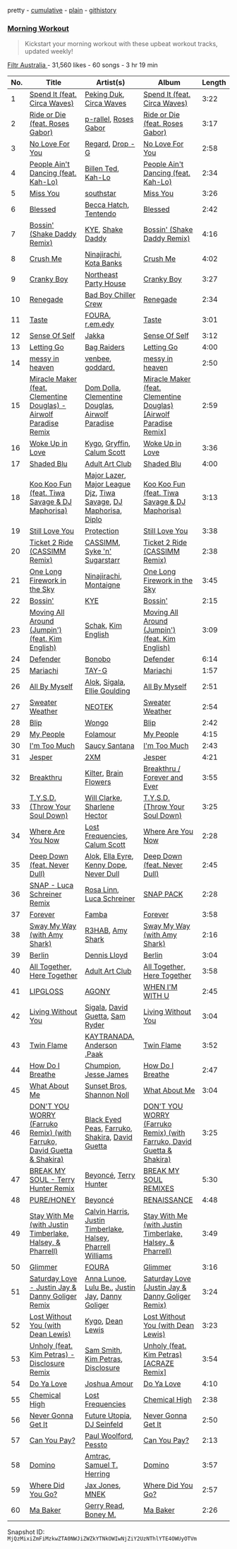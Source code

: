 pretty - [cumulative](/playlists/cumulative/7EYxnpva8IlIgJ42z96zXH.md) - [plain](/playlists/plain/7EYxnpva8IlIgJ42z96zXH) - [githistory](https://github.githistory.xyz/mackorone/spotify-playlist-archive/blob/main/playlists/plain/7EYxnpva8IlIgJ42z96zXH)

### [Morning Workout](https://open.spotify.com/playlist/7EYxnpva8IlIgJ42z96zXH)

> Kickstart your morning workout with these upbeat workout tracks, updated weekly!

[Filtr Australia	](https://open.spotify.com/user/sonymusicaustralia) - 31,560 likes - 60 songs - 3 hr 19 min

| No. | Title | Artist(s) | Album | Length |
|---|---|---|---|---|
| 1 | [Spend It \(feat\. Circa Waves\)](https://open.spotify.com/track/0Fa39rh1TcvQlt3pLlxn7e) | [Peking Duk](https://open.spotify.com/artist/0UZ1nu3kcdNlCoiKRjmSSY), [Circa Waves](https://open.spotify.com/artist/6hl5k4gLl1p3sjhHcb57t2) | [Spend It \(feat\. Circa Waves\)](https://open.spotify.com/album/0tfrIsINRigH8WRsi4WJHJ) | 3:22 |
| 2 | [Ride or Die \(feat\. Roses Gabor\)](https://open.spotify.com/track/6uX3HDedpfYWZVrbqRwrjq) | [p\-rallel](https://open.spotify.com/artist/0YSI1Vwzd1u7wO7p3md4qD), [Roses Gabor](https://open.spotify.com/artist/2gcdX1NqiPU2F4QxSlBo7r) | [Ride or Die \(feat\. Roses Gabor\)](https://open.spotify.com/album/61b6xkMZAHTklSFvQo7aax) | 3:17 |
| 3 | [No Love For You](https://open.spotify.com/track/2hXevSk7W1jBAO34M8XHdW) | [Regard](https://open.spotify.com/artist/4ofCBoyEiGSePFAG500xev), [Drop \- G](https://open.spotify.com/artist/3c655cBO0W2SlWOKLu2sqD) | [No Love For You](https://open.spotify.com/album/7uAhD8U1RGLZe3mqQ5rbKE) | 2:58 |
| 4 | [People Ain't Dancing \(feat\. Kah\-Lo\)](https://open.spotify.com/track/4qXjXZPGtVNhQq1z9QDRFn) | [Billen Ted](https://open.spotify.com/artist/5PoZtBo8xZKqPWlZrIDq82), [Kah\-Lo](https://open.spotify.com/artist/59iOp415oyqGlBHyAhu4z3) | [People Ain't Dancing \(feat\. Kah\-Lo\)](https://open.spotify.com/album/0AsTTy2s5hEPOasYtQKCQR) | 2:34 |
| 5 | [Miss You](https://open.spotify.com/track/4tRhRLBxIZ34Iw0eCuiC03) | [southstar](https://open.spotify.com/artist/1GVuCyb4PlArufUZDUnRQi) | [Miss You](https://open.spotify.com/album/4fmtd5CduUYx2bmMOvXwX4) | 3:26 |
| 6 | [Blessed](https://open.spotify.com/track/5Sqcm0TFvJd0SDDgrWgFSa) | [Becca Hatch](https://open.spotify.com/artist/1ypgMpyZkcMwXMkWuNFwyg), [Tentendo](https://open.spotify.com/artist/3eUpxakSdjFZ5ROQKgfL2W) | [Blessed](https://open.spotify.com/album/5HHocvYdlIP6aEJZ6SDtkn) | 2:42 |
| 7 | [Bossin' \(Shake Daddy Remix\)](https://open.spotify.com/track/1waM1OEKXjNnrdsuZTVIdg) | [KYE](https://open.spotify.com/artist/7aD0vAhYP5JsPQPgrd76bp), [Shake Daddy](https://open.spotify.com/artist/0FJHBL4Pu8l6ND4yZNSUQc) | [Bossin' \(Shake Daddy Remix\)](https://open.spotify.com/album/1mcjHbIbwWEoPyuTe7HJjp) | 4:16 |
| 8 | [Crush Me](https://open.spotify.com/track/1g0LoTFshwdlf6hHlSmTQp) | [Ninajirachi](https://open.spotify.com/artist/3MekbRujJg5VZThubOlrkR), [Kota Banks](https://open.spotify.com/artist/6qjD8KqRe2dyNBsq1RcpaT) | [Crush Me](https://open.spotify.com/album/6UHUHBb9N9zPJ82G3V5HX6) | 4:02 |
| 9 | [Cranky Boy](https://open.spotify.com/track/0K7xbyM409xlMZ80nth1Sd) | [Northeast Party House](https://open.spotify.com/artist/500YRyClzP6Z7HtWd1BIje) | [Cranky Boy](https://open.spotify.com/album/0GrPTmbLhOwfqEsCLlcl6z) | 3:27 |
| 10 | [Renegade](https://open.spotify.com/track/2QWXmgMXYp1UM3LyHVaAFe) | [Bad Boy Chiller Crew](https://open.spotify.com/artist/5SRr4ZJMoygWecytkIwlaV) | [Renegade](https://open.spotify.com/album/0HlsaMsBjldN8ilQkkF4G8) | 2:34 |
| 11 | [Taste](https://open.spotify.com/track/2oAu6FcBxUemCoj9jiGIky) | [FOURA](https://open.spotify.com/artist/1irJOloDtTVbecTnRt7nk4), [r.em.edy](https://open.spotify.com/artist/2zimfjugiCq53nziN8cenP) | [Taste](https://open.spotify.com/album/4GabZkqfT3U88nTRefv4uN) | 3:01 |
| 12 | [Sense Of Self](https://open.spotify.com/track/4YFLD11C4h9CFP9RuJpWaq) | [Jakka](https://open.spotify.com/artist/4QsjdD4tkCOSUqRSDoazaM) | [Sense Of Self](https://open.spotify.com/album/1RKlzXPBbE3fIEyuozcqCJ) | 3:12 |
| 13 | [Letting Go](https://open.spotify.com/track/3yRR8loBKK85Lq5LJPwINK) | [Bag Raiders](https://open.spotify.com/artist/6fXEqmGQEt6ONuqVmwrN46) | [Letting Go](https://open.spotify.com/album/08xFYtmOrfi9EqcNIMGTvP) | 4:00 |
| 14 | [messy in heaven](https://open.spotify.com/track/5RobAV5ROH5KARimi7n3cO) | [venbee](https://open.spotify.com/artist/4UWWa5dKgTLAx8mv6Ju6X1), [goddard.](https://open.spotify.com/artist/3yDDYheQFqfhKZXdjFQuuP) | [messy in heaven](https://open.spotify.com/album/0a9uNlopPXGg37OC20qDk6) | 2:50 |
| 15 | [Miracle Maker \(feat\. Clementine Douglas\) \- Airwolf Paradise Remix](https://open.spotify.com/track/52h79vFSfSPPUXX9pn5k9w) | [Dom Dolla](https://open.spotify.com/artist/205i7E8fNVfojowcQSfK9m), [Clementine Douglas](https://open.spotify.com/artist/4DWuml4Jf6K81b5rAPwMb6), [Airwolf Paradise](https://open.spotify.com/artist/0c3I7EPZUCCG7khbUwQDjl) | [Miracle Maker \(feat\. Clementine Douglas\) \[Airwolf Paradise Remix\]](https://open.spotify.com/album/4WJ5NSIEsEN4R6wbdDyWMz) | 2:59 |
| 16 | [Woke Up in Love](https://open.spotify.com/track/21H0pUV2uPIPcFnFhgTBjo) | [Kygo](https://open.spotify.com/artist/23fqKkggKUBHNkbKtXEls4), [Gryffin](https://open.spotify.com/artist/2ZRQcIgzPCVaT9XKhXZIzh), [Calum Scott](https://open.spotify.com/artist/6ydoSd3N2mwgwBHtF6K7eX) | [Woke Up in Love](https://open.spotify.com/album/06q3cqjSYhkePDu6RW6Uoy) | 3:36 |
| 17 | [Shaded Blu](https://open.spotify.com/track/04g6Rh5XRWI8SQAaXRgydS) | [Adult Art Club](https://open.spotify.com/artist/74l1bnHa89Rs8yoMFUaLVl) | [Shaded Blu](https://open.spotify.com/album/2fosWbC9RvftudqavthdyQ) | 4:00 |
| 18 | [Koo Koo Fun \(feat\. Tiwa Savage & DJ Maphorisa\)](https://open.spotify.com/track/3mO0E6D3BsdBLjDCImi65H) | [Major Lazer](https://open.spotify.com/artist/738wLrAtLtCtFOLvQBXOXp), [Major League Djz](https://open.spotify.com/artist/0N3AcLTAS3vcx93PxN2Agb), [Tiwa Savage](https://open.spotify.com/artist/1hNaHKp2Za5YdOAG0WnRbc), [DJ Maphorisa](https://open.spotify.com/artist/0mMqD2uqwvCjFvlzo6ayGi), [Diplo](https://open.spotify.com/artist/5fMUXHkw8R8eOP2RNVYEZX) | [Koo Koo Fun \(feat\. Tiwa Savage & DJ Maphorisa\)](https://open.spotify.com/album/7iDZn6XFwYdbq6jGYNXnrj) | 3:13 |
| 19 | [Still Love You](https://open.spotify.com/track/2Cs06D51RTItq33cpVRgKG) | [Protection](https://open.spotify.com/artist/7ylzcNyL5o6XSn8iDuy8eu) | [Still Love You](https://open.spotify.com/album/5189y8jvCapLfyfqARCTpK) | 3:38 |
| 20 | [Ticket 2 Ride \(CASSIMM Remix\)](https://open.spotify.com/track/1jHjFezZ93xate86Es03kD) | [CASSIMM](https://open.spotify.com/artist/1dA7pt23MNLlDsLpABATtG), [Syke 'n' Sugarstarr](https://open.spotify.com/artist/0y96kjbwVcr4Yjs1uonf5B) | [Ticket 2 Ride \(CASSIMM Remix\)](https://open.spotify.com/album/1w9gIb8rt4s8utt2LMsSDZ) | 2:38 |
| 21 | [One Long Firework in the Sky](https://open.spotify.com/track/1OmPgwGZtgwdKZp5S0gy7I) | [Ninajirachi](https://open.spotify.com/artist/3MekbRujJg5VZThubOlrkR), [Montaigne](https://open.spotify.com/artist/1ZcnsSFqWusWlRK01vKE6b) | [One Long Firework in the Sky](https://open.spotify.com/album/7xH5oPxIAovNTLDxHj1kVG) | 3:45 |
| 22 | [Bossin'](https://open.spotify.com/track/5SAPd066YNFApqsIYveQIS) | [KYE](https://open.spotify.com/artist/7aD0vAhYP5JsPQPgrd76bp) | [Bossin'](https://open.spotify.com/album/0wLW3xr8vF7nqW3p9Ebo01) | 2:15 |
| 23 | [Moving All Around \(Jumpin'\) \(feat\. Kim English\)](https://open.spotify.com/track/3rN9iG9QDHFQfBdbym2uel) | [Schak](https://open.spotify.com/artist/7gA8yMxRoBujfmpDLuLPvx), [Kim English](https://open.spotify.com/artist/1Tvhj4mF2pvvAT1InLbRKs) | [Moving All Around \(Jumpin'\) \(feat\. Kim English\)](https://open.spotify.com/album/70r5AZjJ8e1dw4TxqcHae5) | 3:09 |
| 24 | [Defender](https://open.spotify.com/track/4x9l3fDzgvzg9t7Csbufrn) | [Bonobo](https://open.spotify.com/artist/0cmWgDlu9CwTgxPhf403hb) | [Defender](https://open.spotify.com/album/76up5uRogXO3CPwA2OO6Wy) | 6:14 |
| 25 | [Mariachi](https://open.spotify.com/track/61HeSUQSphsL6pFuMnt4cC) | [TAY\-G](https://open.spotify.com/artist/5RIpbDhYiHLLph1U8AAehr) | [Mariachi](https://open.spotify.com/album/45kDJdYs8wGa5QEgPgf3Da) | 1:57 |
| 26 | [All By Myself](https://open.spotify.com/track/5Hp4xFihdOE2dmDzxWcBFb) | [Alok](https://open.spotify.com/artist/0NGAZxHanS9e0iNHpR8f2W), [Sigala](https://open.spotify.com/artist/1IueXOQyABrMOprrzwQJWN), [Ellie Goulding](https://open.spotify.com/artist/0X2BH1fck6amBIoJhDVmmJ) | [All By Myself](https://open.spotify.com/album/3lAmnw0gNntYuTltwETnSn) | 2:51 |
| 27 | [Sweater Weather](https://open.spotify.com/track/5gsAsuO9RFQsDkjhFdlLiI) | [NEOTEK](https://open.spotify.com/artist/44btqMHopGiWCGHMtFw3mv) | [Sweater Weather](https://open.spotify.com/album/4ysN6BnZo6SBSyViWddtWX) | 2:54 |
| 28 | [Blip](https://open.spotify.com/track/5HvNPQrx34MJKnvoecVLxz) | [Wongo](https://open.spotify.com/artist/7yx47vjNgvQXPtHis6Hi91) | [Blip](https://open.spotify.com/album/6FeQh0v9766yT2fvM4H3EK) | 2:42 |
| 29 | [My People](https://open.spotify.com/track/4DmsB3oMGtEkMLOEniSsoz) | [Folamour](https://open.spotify.com/artist/6pJY5At9SiMpAOBrw9YosS) | [My People](https://open.spotify.com/album/5jYjKcj3aXqPUTSHgCSP4l) | 4:15 |
| 30 | [I'm Too Much](https://open.spotify.com/track/3maIQrrrYfP5QxU9cgm0YZ) | [Saucy Santana](https://open.spotify.com/artist/2NfwGBr2swqZ1rzE3kAV23) | [I'm Too Much](https://open.spotify.com/album/2UO9evsFwViITYI0zm6CrW) | 2:43 |
| 31 | [Jesper](https://open.spotify.com/track/7JNwNDg2I9SS79aGm6cxvF) | [2XM](https://open.spotify.com/artist/3mvWwdMf9ypJJKRXg6eL32) | [Jesper](https://open.spotify.com/album/4VSoAgoOCnHThOIgGgx77C) | 4:21 |
| 32 | [Breakthru](https://open.spotify.com/track/2WWTYtvy9aiaimw8DN6P01) | [Kilter](https://open.spotify.com/artist/2syYGtINPRno1nxxil7UcJ), [Brain Flowers](https://open.spotify.com/artist/31imdiZgUutxbuMl8PH20G) | [Breakthru / Forever and Ever](https://open.spotify.com/album/1xBrgS44ALqFDFrFn9dvlf) | 3:55 |
| 33 | [T.Y.S.D\. \(Throw Your Soul Down\)](https://open.spotify.com/track/5NZZsGz86ewqRrnEceof4d) | [Will Clarke](https://open.spotify.com/artist/1OmOdgwIzub8DYPxQYbbbi), [Sharlene Hector](https://open.spotify.com/artist/5n8KJvIFfPlC0HiDWVxBnX) | [T.Y.S.D\. \(Throw Your Soul Down\)](https://open.spotify.com/album/07OciixJ2zwHbGi4FEO9uj) | 3:25 |
| 34 | [Where Are You Now](https://open.spotify.com/track/3uUuGVFu1V7jTQL60S1r8z) | [Lost Frequencies](https://open.spotify.com/artist/7f5Zgnp2spUuuzKplmRkt7), [Calum Scott](https://open.spotify.com/artist/6ydoSd3N2mwgwBHtF6K7eX) | [Where Are You Now](https://open.spotify.com/album/5YrOK7zze6egKg9a8WRcnD) | 2:28 |
| 35 | [Deep Down \(feat\. Never Dull\)](https://open.spotify.com/track/7MIhUdNJtaOnDmC5nBC1fb) | [Alok](https://open.spotify.com/artist/0NGAZxHanS9e0iNHpR8f2W), [Ella Eyre](https://open.spotify.com/artist/66TrUkUZ3RM29dqeDQRgyA), [Kenny Dope](https://open.spotify.com/artist/1TrfxjXu8quyDw05p2bacX), [Never Dull](https://open.spotify.com/artist/2u3rmzZC0psTER2sDfUebm) | [Deep Down \(feat\. Never Dull\)](https://open.spotify.com/album/3KpxpdySrMR2S7noneu1bI) | 2:45 |
| 36 | [SNAP \- Luca Schreiner Remix](https://open.spotify.com/track/318aZ99vbKrMbjQwm6y2E3) | [Rosa Linn](https://open.spotify.com/artist/46xBNx0j6cwY6sD9LgMTm1), [Luca Schreiner](https://open.spotify.com/artist/5fiYAV2DWASxAUKDq7Gbe9) | [SNAP PACK](https://open.spotify.com/album/3LJFKnACoCkpSW39bMaovD) | 2:28 |
| 37 | [Forever](https://open.spotify.com/track/45H1RahLdHlhXfDNDFip1H) | [Famba](https://open.spotify.com/artist/5hXPnS34O3Kq3O8dkaE9FM) | [Forever](https://open.spotify.com/album/0wUYDmuHRXBKgz2yIvWp3e) | 3:58 |
| 38 | [Sway My Way \(with Amy Shark\)](https://open.spotify.com/track/4KGNI037I8ZA6n3h6LYuey) | [R3HAB](https://open.spotify.com/artist/6cEuCEZu7PAE9ZSzLLc2oQ), [Amy Shark](https://open.spotify.com/artist/2DORQjKJVYZMx9uu82UGtT) | [Sway My Way \(with Amy Shark\)](https://open.spotify.com/album/39k6qmMELqRXZTAKzcyBwe) | 2:16 |
| 39 | [Berlin](https://open.spotify.com/track/47wO1YfmspA5gSnb5uwTLv) | [Dennis Lloyd](https://open.spotify.com/artist/3EOEK57CV77D4ovYVcmiyt) | [Berlin](https://open.spotify.com/album/7rUUj4wNN81GgofqL3kCYv) | 3:04 |
| 40 | [All Together, Here Together](https://open.spotify.com/track/1fUy3z7TaLqyUF3VDuBzLR) | [Adult Art Club](https://open.spotify.com/artist/74l1bnHa89Rs8yoMFUaLVl) | [All Together, Here Together](https://open.spotify.com/album/2PI5yWf4vvQUINMCTKHHkx) | 3:58 |
| 41 | [LIPGLOSS](https://open.spotify.com/track/4C0iNE44yaxk8hf1zqFa9i) | [AGONY](https://open.spotify.com/artist/3H9feKCKkrlliART03HS91) | [WHEN I'M WITH U](https://open.spotify.com/album/2Zuk7M3k3ogk2hV6aTRxYR) | 2:45 |
| 42 | [Living Without You](https://open.spotify.com/track/1KkV5NgLa2XtD00IfaCPyG) | [Sigala](https://open.spotify.com/artist/1IueXOQyABrMOprrzwQJWN), [David Guetta](https://open.spotify.com/artist/1Cs0zKBU1kc0i8ypK3B9ai), [Sam Ryder](https://open.spotify.com/artist/1rvnJJghrxl1xakJZct08m) | [Living Without You](https://open.spotify.com/album/6i5EQgCokHB7wgiP68UYmA) | 3:04 |
| 43 | [Twin Flame](https://open.spotify.com/track/15cYjzRUBRrDHn76GdxWiv) | [KAYTRANADA](https://open.spotify.com/artist/6qgnBH6iDM91ipVXv28OMu), [Anderson .Paak](https://open.spotify.com/artist/3jK9MiCrA42lLAdMGUZpwa) | [Twin Flame](https://open.spotify.com/album/1SzuRFxlqSZTIWUEE587Oy) | 3:52 |
| 44 | [How Do I Breathe](https://open.spotify.com/track/4md2Xy17q21v4RUQQ91W7V) | [Chumpion](https://open.spotify.com/artist/5GW0wfiA8Hly7xkiEJZ0BQ), [Jesse James](https://open.spotify.com/artist/2sS8bFwfkrcDY97gXMAUa0) | [How Do I Breathe](https://open.spotify.com/album/1AipPgkR29yMlqxbqx6sdt) | 2:47 |
| 45 | [What About Me](https://open.spotify.com/track/59Qmojg2j7JFwb0lJwE3np) | [Sunset Bros](https://open.spotify.com/artist/2LNuTYPmlmFYnti5EJQoKQ), [Shannon Noll](https://open.spotify.com/artist/2JQme5IJ3U7SRVQqHGN2fG) | [What About Me](https://open.spotify.com/album/1OXrzIHJ0CjVHMTLkY9m4V) | 3:04 |
| 46 | [DON'T YOU WORRY \(Farruko Remix\) \(with Farruko, David Guetta & Shakira\)](https://open.spotify.com/track/6Qk9crrlslodQnHqhCmjtC) | [Black Eyed Peas](https://open.spotify.com/artist/1yxSLGMDHlW21z4YXirZDS), [Farruko](https://open.spotify.com/artist/329e4yvIujISKGKz1BZZbO), [Shakira](https://open.spotify.com/artist/0EmeFodog0BfCgMzAIvKQp), [David Guetta](https://open.spotify.com/artist/1Cs0zKBU1kc0i8ypK3B9ai) | [DON'T YOU WORRY \(Farruko Remix\) \(with Farruko, David Guetta & Shakira\)](https://open.spotify.com/album/2aCT4cP1qg9NhPLvSg48N5) | 3:25 |
| 47 | [BREAK MY SOUL \- Terry Hunter Remix](https://open.spotify.com/track/6UpmSD4nZhmESpf1vtSax0) | [Beyoncé](https://open.spotify.com/artist/6vWDO969PvNqNYHIOW5v0m), [Terry Hunter](https://open.spotify.com/artist/7BFWNTcqqibf1TP0hAHSdu) | [BREAK MY SOUL REMIXES](https://open.spotify.com/album/43geArd3U23pTVjqzTSnkI) | 5:30 |
| 48 | [PURE/HONEY](https://open.spotify.com/track/4DByEumlGTZKSzuVEZ35eo) | [Beyoncé](https://open.spotify.com/artist/6vWDO969PvNqNYHIOW5v0m) | [RENAISSANCE](https://open.spotify.com/album/6FJxoadUE4JNVwWHghBwnb) | 4:48 |
| 49 | [Stay With Me \(with Justin Timberlake, Halsey, & Pharrell\)](https://open.spotify.com/track/5lfWrciYtohtIMVDVZd0Rf) | [Calvin Harris](https://open.spotify.com/artist/7CajNmpbOovFoOoasH2HaY), [Justin Timberlake](https://open.spotify.com/artist/31TPClRtHm23RisEBtV3X7), [Halsey](https://open.spotify.com/artist/26VFTg2z8YR0cCuwLzESi2), [Pharrell Williams](https://open.spotify.com/artist/2RdwBSPQiwcmiDo9kixcl8) | [Stay With Me \(with Justin Timberlake, Halsey, & Pharrell\)](https://open.spotify.com/album/62SWIKrov7HPXU0Jpc6LY1) | 3:49 |
| 50 | [Glimmer](https://open.spotify.com/track/6mbaDSOA05Cy4txRRYuJqL) | [FOURA](https://open.spotify.com/artist/1irJOloDtTVbecTnRt7nk4) | [Glimmer](https://open.spotify.com/album/4UQ7SYtwVP2TzxBbqHKfNz) | 3:16 |
| 51 | [Saturday Love \- Justin Jay & Danny Goliger Remix](https://open.spotify.com/track/5B0efCq3gIFfQvncS4Xq7W) | [Anna Lunoe](https://open.spotify.com/artist/7d96RW5Vix23AiCHr3mf3D), [Lulu Be.](https://open.spotify.com/artist/2jM44QDqboAQRKbiIqHIoE), [Justin Jay](https://open.spotify.com/artist/5k5eiijuHxrGwXp2Pz37GZ), [Danny Goliger](https://open.spotify.com/artist/58hwRYvd98tYQPesSo9bHi) | [Saturday Love \(Justin Jay & Danny Goliger Remix\)](https://open.spotify.com/album/1ypzc8RF3se6f4kOic1qDo) | 3:24 |
| 52 | [Lost Without You \(with Dean Lewis\)](https://open.spotify.com/track/1eGW1YBT17a5G1hKPWrpW7) | [Kygo](https://open.spotify.com/artist/23fqKkggKUBHNkbKtXEls4), [Dean Lewis](https://open.spotify.com/artist/3QSQFmccmX81fWCUSPTS7y) | [Lost Without You \(with Dean Lewis\)](https://open.spotify.com/album/3aWYlSAu7ES9Hc9ATloTXI) | 3:23 |
| 53 | [Unholy \(feat\. Kim Petras\) \- Disclosure Remix](https://open.spotify.com/track/4y5CHkxTCrgi5coGEAMfMc) | [Sam Smith](https://open.spotify.com/artist/2wY79sveU1sp5g7SokKOiI), [Kim Petras](https://open.spotify.com/artist/3Xt3RrJMFv5SZkCfUE8C1J), [Disclosure](https://open.spotify.com/artist/6nS5roXSAGhTGr34W6n7Et) | [Unholy \(feat\. Kim Petras\) \[ACRAZE Remix\]](https://open.spotify.com/album/5q2WZFrJpYs53Ky2PSjeIg) | 3:54 |
| 54 | [Do Ya Love](https://open.spotify.com/track/650IEUqYKUoHsZQJV7FBt0) | [Joshua Amour](https://open.spotify.com/artist/3jI6t8Tj9LvOVOVPYN8yUb) | [Do Ya Love](https://open.spotify.com/album/2Lp8P102b7JSdrzwZrreyI) | 4:10 |
| 55 | [Chemical High](https://open.spotify.com/track/01mt0RLXC0DQ4VPQpV6WWy) | [Lost Frequencies](https://open.spotify.com/artist/7f5Zgnp2spUuuzKplmRkt7) | [Chemical High](https://open.spotify.com/album/6NPgAZh5MU5W7P4EjyLRZ7) | 2:38 |
| 56 | [Never Gonna Get It](https://open.spotify.com/track/0QEbtIIK5pwcZZYuzjTOZB) | [Future Utopia](https://open.spotify.com/artist/1vlBj1Zv2y6dCNdGeIBsNo), [DJ Seinfeld](https://open.spotify.com/artist/37YzpfBeFju8QRZ3g0Ha1Q) | [Never Gonna Get It](https://open.spotify.com/album/3CxpaBghJW3Rjm6cY3WWRS) | 2:50 |
| 57 | [Can You Pay?](https://open.spotify.com/track/2sjwKudWZUa5Dyf7Fo842f) | [Paul Woolford](https://open.spotify.com/artist/4CA8PTrbq1l5IgyvBA2JSV), [Pessto](https://open.spotify.com/artist/2DDWrsqTqYfha6N07pwbJe) | [Can You Pay?](https://open.spotify.com/album/29hmGx8YNFYhhMZoTmIHri) | 2:13 |
| 58 | [Domino](https://open.spotify.com/track/6WHKa9TMH4oYHhVZQZ8EM7) | [Amtrac](https://open.spotify.com/artist/3ifxHfYz2pqHku0bwx8H5J), [Samuel T\. Herring](https://open.spotify.com/artist/6K4I1MPd7m8IztUdtrF4YU) | [Domino](https://open.spotify.com/album/7uSJUxTH3yN9EaNJRTcvll) | 3:57 |
| 59 | [Where Did You Go?](https://open.spotify.com/track/22GCuIGPCDEh8izFovMD7N) | [Jax Jones](https://open.spotify.com/artist/4Q6nIcaBED8qUel8bBx6Cr), [MNEK](https://open.spotify.com/artist/7uMh23xWiuR7zsNkuNcm2G) | [Where Did You Go?](https://open.spotify.com/album/10tU00gHCNHETG5QFxeeHv) | 2:57 |
| 60 | [Ma Baker](https://open.spotify.com/track/7pGiiHmMfOPHVEXNnfqw00) | [Gerry Read](https://open.spotify.com/artist/5FIfw6s4iYUFu6tA3iIIOQ), [Boney M.](https://open.spotify.com/artist/54R6Y0I7jGUCveDTtI21nb) | [Ma Baker](https://open.spotify.com/album/0hWvJRAX4Di5ImH3BI06vK) | 2:26 |

Snapshot ID: `MjQzMixiZmFiMzkwZTA0NWJiZWZkYTNkOWIwNjZiY2UzNThlYTE4OWUyOTVm`
